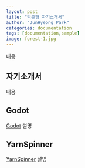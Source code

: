 ```yaml
---
layout: post
title: "박준형 자기소개서"
author: "JunHyeong Park"
categories: documentation
tags: [documentation,sample]
image: forest-1.jpg
---
```


내용

## 자기소개서

내용

## Godot

[Godot](https://github.com/alzseven/godot) 설명

## YarnSpinner

[YarnSpinner](https://github.com/alzseven/YarnSpinner) 설명

